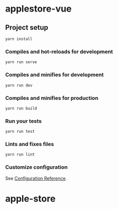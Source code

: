 # applestore-vue

## Project setup

```
yarn install
```

### Compiles and hot-reloads for development

```
yarn run serve
```

### Compiles and minifies for development

```
yarn run dev
```

### Compiles and minifies for production

```
yarn run build
```

### Run your tests

```
yarn run test
```

### Lints and fixes files

```
yarn run lint
```

### Customize configuration

See [Configuration Reference](https://cli.vuejs.org/config/).

###
# apple-store
